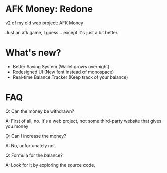 # AFK Money: Redone
v2 of my old web project: AFK Money

Just an afk game, I guess... except it's just a bit better.

# What's new?
- Better Saving System (Wallet grows overnight)
- Redesigned UI (New font instead of monospace)
- Real-time Balance Tracker (Keep track of your balance)

# FAQ
Q: Can the money be withdrawn?

A: First of all, no. It's a web project, not some third-party website that gives you money


Q: Can I increase the money?

A: No, unfortunately not.


Q: Formula for the balance?

A: Look for it by exploring the source code.
